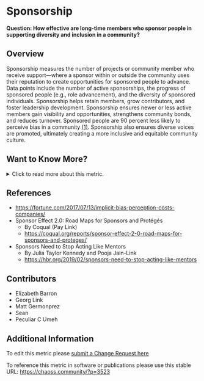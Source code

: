 # Sponsorship

**Question: How effective are long-time members who sponsor people in supporting diversity and inclusion in a community?**

## Overview

Sponsorship measures the number of projects or community member who receive support—where a sponsor within or outside the community uses their reputation to create opportunities for sponsored people to advance. Data points include the number of active sponsorships, the progress of sponsored people (e.g., role advancement), and the diversity of sponsored individuals. Sponsorship helps retain members, grow contributors, and foster leadership development.
Sponsorship ensures newer or less active members gain visibility and opportunities, strengthens community bonds, and reduces turnover. Sponsored people are 90 percent less likely to perceive bias in a community [(1)](https://fortune.com/2017/07/13/implicit-bias-perception-costs-companies/). Sponsorship also ensures diverse voices are promoted, ultimately creating a more inclusive and equitable community culture.

## Want to Know More?

<span markdown="1"><details>

<summary>Click to read more about this metric.</summary>

### Data Collection Strategies

*   Interview members:
    Conduct interviews with new and existing members for feedback concerning the project’s sponsorship process. Potential questions might be:

    *   For protégés: In what ways has the sponsorship program helped you become more successful?
    *   In what ways has the sponsorship program improved diversity and inclusion within the project?
    *   In what ways could the sponsorship program be improved?
    *   Did the sponsorship program help you gain more responsibility and/or more leadership within the project?
    *   Capture information about potential diverse proteges in events/meetups
        *   Have you sponsored someone who identifies as a different gender than you?
        *   Exchange gender with any dimension of interest from the Dimensions of Demographics.

*   Survey members:

    *   Survey members: “Does your community have a sponsorship program and, if so, do you have a process by which people can apply?”
    *   Survey protégés: “Who are you hoping to sponsor?”
    *   Likert scale \[1-x] item: I am sponsoring other members.
    *   Likert scale \[1-x] item: I am sponsoring members who are different from me.
    *   Likert scale \[1-x] item: I have a sponsor within the community who puts their reputation on the line to advocate for me.
    *   Likert scale \[1-x] item: Has sponsorship helped community members advance in their project roles?

</details></span>

## References

*   https://fortune.com/2017/07/13/implicit-bias-perception-costs-companies/
*   Sponsor Effect 2.0: Road Maps for Sponsors and Protégés
    *   By Coqual (Pay Link)
    *   https://coqual.org/reports/sponsor-effect-2-0-road-maps-for-sponsors-and-proteges/
*   Sponsors Need to Stop Acting Like Mentors
    *   By Julia Taylor Kennedy and Pooja Jain-Link
    *   https://hbr.org/2019/02/sponsors-need-to-stop-acting-like-mentors

## Contributors

*   Elizabeth Barron
*   Georg Link
*   Matt Germonprez
*   Sean
*   Peculiar C Umeh

## Additional Information

To edit this metric please [submit a Change Request here](https://github.com/chaoss/wg-dei/blob/main/focus-areas/leadership/sponsorship.md)

To reference this metric in software or publications please use this stable URL: <https://chaoss.community/?p=3523>

<!-- # For groupings in the knowledge base
Context tags: Governance and Leadership
Keyword tags: sponsor, funding, diversity tickets
→ 
